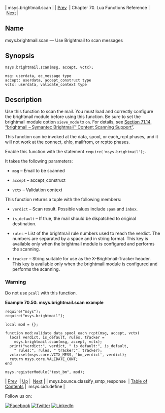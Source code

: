 | msys.brightmail.scan |
| [Prev](lua.ref.msys.bounce.classify_smtp_response.php)  | Chapter 70. Lua Functions Reference |  [Next](lua.ref.msys.cidr.define.php) |

<a name="lua.ref.msys.brightmail.scan"></a>
## Name

msys.brightmail.scan — Use Brightmail to scan messages

<a name="idp17623184"></a>
## Synopsis

`msys.brightmail.scan(msg, accept, vctx);`

```
msg: userdata, ec_message type
accept: userdata, accept_construct type
vctx: userdata, validate_context type
```
<a name="idp17626272"></a>
## Description

Use this function to scan the mail. You must load and correctly configure the brightmail module before using this function. Be sure to set the brightmail module option `sieve_mode` to `on`. For details, see [Section 71.14, “brightmail – Symantec Brightmail™ Content Scanning Support”](modules.brightmail.php "71.14. brightmail – Symantec Brightmail™ Content Scanning Support").

This function can be invoked at the data, spool, or each_rcpt phases, and it will not work at the connect, ehlo, mailfrom, or rcptto phases.

Enable this function with the statement `require('msys.brightmail');`.

It takes the following parameters:

*   `msg` – Email to be scanned

*   `accept` – accept_construct

*   `vctx` – Validation context

This function returns a tuple with the following members:

*   `verdict` – Scan result. Possible values include `spam` and `inbox`.

*   `is_default` – If true, the mail should be dispatched to original destination.

*   `rules` – List of the brightmail rule numbers used to reach the verdict. The numbers are separated by a space and in string format. This key is available only when the brightmail module is configured and performs the scanning.

*   `tracker` – String suitable for use as the X-Brightmail-Tracker header. This key is available only when the brightmail module is configured and performs the scanning.

### Warning

Do not use `pcall` with this function.

<a name="lua.ref.msys.brightmail.scan.example"></a>

**Example 70.50. msys.brightmail.scan example**

```
require("msys");
require("msys.brightmail");

local mod = {};

function mod:validate_data_spool_each_rcpt(msg, accept, vctx)
  local verdict, is_default, rules, tracker =
    msys.brightmail.scan(msg, accept, vctx);
  print("verdict:", verdict, " is_default:", is_default,
    " rules:", rules, " tracker:", tracker);
  vctx:set(msys.core.VCTX_MESS, 'bm_verdict', verdict);
  return msys.core.VALIDATE_CONT;
end

msys.registerModule("test_bm", mod);
```

| [Prev](lua.ref.msys.bounce.classify_smtp_response.php)  | [Up](lua.function.details.php) |  [Next](lua.ref.msys.cidr.define.php) |
| msys.bounce.classify_smtp_response  | [Table of Contents](index.php) |  msys.cidr.define |

Follow us on:

[![Facebook](https://support.messagesystems.com/images/icon-facebook.png)](http://www.facebook.com/messagesystems) [![Twitter](https://support.messagesystems.com/images/icon-twitter.png)](http://twitter.com/#!/MessageSystems) [![LinkedIn](https://support.messagesystems.com/images/icon-linkedin.png)](http://www.linkedin.com/company/message-systems)